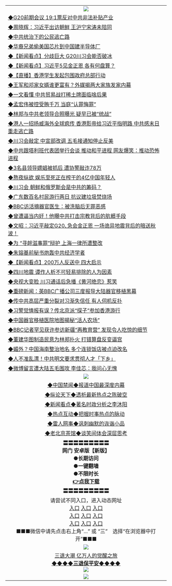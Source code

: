 <table>
  <tr>
    <td align=center><img src="https://github.com/gyhhx/image-upload/blob/master/3.jpg" /></td>
  </tr>
  <tr>
<td align=left>
<a href="http://cusbnbdtzcctk.global.ssl.fastly.net/oo.aspx?name=c1045389&key=byrubgbzsydi&from=gy">◆G20前期会议 19:1票反对中共非法补贴产业</a><br/>
</td>
   </tr>
<tr>
<td align=left>
<a href="https://cusbnbdtzcctk.global.ssl.fastly.net/oo.aspx?name=c1045426&key=byrubgbzsydi&from=gy">◆周晓辉：习近平出访朝鲜 王沪宁宋涛未陪同</a><br/></td>
  </tr>
  <tr>
<td align=left>
<a href="https://cusbnbdtzcctk.global.ssl.fastly.net/oo.aspx?name=c1045422&key=byrubgbzsydi&from=gy">◆中共统治下的公民逃亡路</a><br/></td>
 </tr>
  <tr>
<td align=left>
<a href="http://cusbnbdtzcctk.global.ssl.fastly.net/oo.aspx?name=c1045394&key=byrubgbzsydi&from=gy">◆华裔兄弟偷美国芯片到中国建半导体厂</a><br/></td>
 </tr>
   <tr>
<td align=left>
<a href="http://cusbnbdtzcctk.global.ssl.fastly.net/oo.aspx?name=c1045391&key=byrubgbzsydi&from=gy">◆【新闻看点】分歧巨大 G20川习会能否破冰</a><br/></td>
   </tr> 
  <tr>
<td align=left>
<a href="http://cusbnbdtzcctk.global.ssl.fastly.net/oo.aspx?name=c1045434&key=byrubgbzsydi&from=gy">◆【新闻看点】习近平5见金正恩 各有何盘算？</a><br/></td>
  </tr> 
 <tr>
<td align=left>
<a href="http://cusbnbdtzcctk.global.ssl.fastly.net/oo.aspx?name=https://www.ntdtv.com/gb/2019/06/20/a102605581.html&key=byrubgbzsydi&from=gy">◆【直播】香港学生发起包围政府总部行动</a><br/>
</td>
   </tr>
 <tr>
<td align=left>
<a href="http://cusbnbdtzcctk.global.ssl.fastly.net/oo.aspx?name=c1045370&key=byrubgbzsydi&from=gy">◆王军和邓家女婿谁更富有？外媒揭两大家族发家内幕</a><br/></td>
  </tr>
  <tr>
<td align=left>
<a href="http://cusbnbdtzcctk.global.ssl.fastly.net/oo.aspx?name=c1045196&key=byrubgbzsydi&from=gy">◆一文看懂 中共贸易战打稀土牌面临啥后果</a><br/></td>
 </tr>
   <tr>
<td align=left>
<a href="http://cusbnbdtzcctk.global.ssl.fastly.net/oo.aspx?name=https://www.ntdtv.com/gb/2019/06/20/a102605306.html&key=byrubgbzsydi&from=gy">◆孟宏伟被控受贿千万 当庭“认罪悔罪”</a><br/>
</td>
   </tr>
 <tr>
<td align=left>
<a href="http://cusbnbdtzcctk.global.ssl.fastly.net/oo.aspx?name=c1045377&key=byrubgbzsydi&from=gy">◆林郑与中共老领导合照曝光 疑早已被“统战”</a><br/></td>
  </tr>
  <tr>
<td align=left>
<a href="http://cusbnbdtzcctk.global.ssl.fastly.net/oo.aspx?name=c1045366&key=byrubgbzsydi&from=gy">◆港人一招扬威海外全球疯传 香港影帝给习近平指明路 中共感末日 重走逃亡路</a><br/></td>
 </tr>
  <tr>
<td align=left>
<a href="http://cusbnbdtzcctk.global.ssl.fastly.net/oo.aspx?name=c1045368&key=byrubgbzsydi&from=gy">◆川习会敲定 中宣部改调 五毛接通知停止反美</a><br/></td>
 </tr>
   <tr>
<td align=left>
<a href="http://cusbnbdtzcctk.global.ssl.fastly.net/oo.aspx?name=c1045432&key=byrubgbzsydi&from=gy">◆中共跟塔利班代表团举行会谈 推动和平进程 网友爆笑：推动恐怖进程</a><br/></td>
   </tr> 
  <tr>
<td align=left>
<a href="http://cusbnbdtzcctk.global.ssl.fastly.net/oo.aspx?name=c1045429&key=byrubgbzsydi&from=gy">◆3名县领导嫖娼被抓后 遭协警敲诈78万</a><br/></td>
  </tr> 
 <tr>
<td align=left>
<a href="http://cusbnbdtzcctk.global.ssl.fastly.net/oo.aspx?name=c1045438&key=byrubgbzsydi&from=gy">◆熬夜纵欲 娱乐至死正在榨干的4亿中国年轻人</a><br/>
</td>
   </tr>
 <tr>
<td align=left>
<a href="http://cusbnbdtzcctk.global.ssl.fastly.net/oo.aspx?name=c1045421&key=byrubgbzsydi&from=gy">◆川习会 朝鲜和俄罗斯会是中共的筹码？</a><br/>
</td>
   </tr>
 <tr>
<td align=left>
<a href="http://cusbnbdtzcctk.global.ssl.fastly.net/oo.aspx?name=c1045430&key=byrubgbzsydi&from=gy">◆广东数百名村民游行两日 抗议建垃圾焚烧场</a><br/></td>
  </tr>
  <tr>
<td align=left>
<a href="http://cusbnbdtzcctk.global.ssl.fastly.net/oo.aspx?name=c1045371&key=byrubgbzsydi&from=gy">◆BBC访活摘器官医生：被洗脑后无罪恶感</a><br/></td>
 </tr>
   <tr>
<td align=left>
<a href="http://cusbnbdtzcctk.global.ssl.fastly.net/oo.aspx?name=c1045417&key=byrubgbzsydi&from=gy">◆曾遭逼当内奸！他曝中共打击宗教背后的肮髒手段</a><br/>
</td>
   </tr>
 <tr>
<td align=left>
<a href="http://cusbnbdtzcctk.global.ssl.fastly.net/oo.aspx?name=c1045198&key=byrubgbzsydi&from=gy">◆文昭：习近平敲定G20､急会金正恩 一场诡异地震背后的暗送秋波！</a><br/>
</td>
   </tr>
<tr>
<td align=left>
<a href="https://cusbnbdtzcctk.global.ssl.fastly.net/oo.aspx?name=c1045367&key=byrubgbzsydi&from=gy">◆为 “寻衅滋事罪”辩护 上海一律所遭整改</a><br/>
</td>       
</tr> 
  <tr>
<td align=left>
<a href="http://cusbnbdtzcctk.global.ssl.fastly.net/oo.aspx?name=http://www.epochtimes.com/gb/19/6/19/n11331802.htm&key=byrubgbzsydi&from=gy">◆朱镕基前秘书炮轰中共经济学者</a><br/>
</td>
   </tr>
<tr>
<td align=left>
<a href="https://cusbnbdtzcctk.global.ssl.fastly.net/oo.aspx?name=c1045138&key=byrubgbzsydi&from=gy">◆【新闻看点】200万人反送中 四大启示</a><br/></td>
  </tr>
  <tr>
<td align=left>
<a href="https://cusbnbdtzcctk.global.ssl.fastly.net/oo.aspx?name=c1045083&key=byrubgbzsydi&from=gy">◆四川地震 谭作人析不可轻易排除的人为因素</a><br/></td>
 </tr>
  <tr>
<td align=left>
<a href="http://cusbnbdtzcctk.global.ssl.fastly.net/oo.aspx?name=c1045139&key=byrubgbzsydi&from=gy">◆央视大变脸 川习通话后急播《黄河绝恋》惹笑</a><br/></td>
 </tr>
   <tr>
<td align=left>
<a href="http://cusbnbdtzcctk.global.ssl.fastly.net/oo.aspx?name=http://www.soundofhope.org/gb/2019/06/18/n2968603.html&key=byrubgbzsydi&from=gy">◆重磅新闻：英BBC广播公司三度报导大陆器官移植黑幕</a><br/></td>
   </tr> 
  <tr>
<td align=left>
<a href="http://cusbnbdtzcctk.global.ssl.fastly.net/oo.aspx?name=c1045094&key=byrubgbzsydi&from=gy">◆传中共高层严重分裂对习渐失信任 有人伺机反扑</a><br/></td>
  </tr> 
 <tr>
<td align=left>
<a href="http://cusbnbdtzcctk.global.ssl.fastly.net/oo.aspx?name=https://www.ntdtv.com/gb/2019/06/19/a102604341.html&key=byrubgbzsydi&from=gy">◆习警觉情报有误？传北京派“探子”参加香港游行</a><br/>
</td>
   </tr>
 <tr>
<td align=left>
<a href="http://cusbnbdtzcctk.global.ssl.fastly.net/oo.aspx?name=c1045017&key=byrubgbzsydi&from=gy">◆中国器官移植医院地图揭秘“活人农场”</a><br/></td>
  </tr>
  <tr>
<td align=left>
<a href="http://cusbnbdtzcctk.global.ssl.fastly.net/oo.aspx?name=http://www.soundofhope.org/gb/2019/06/19/n2971897.html&key=byrubgbzsydi&from=gy">◆BBC记者罕见获许参访新疆“再教育营” 发现令人吃惊的细节</a><br/></td>
 </tr>
   <tr>
<td align=left>
<a href="http://cusbnbdtzcctk.global.ssl.fastly.net/oo.aspx?name=c1045170&key=byrubgbzsydi&from=gy">◆董建华图制造民意为林郑扑火 打错算盘反变逼宫</a><br/>
</td>
   </tr>
 <tr>
<td align=left>
<a href="http://cusbnbdtzcctk.global.ssl.fastly.net/oo.aspx?name=c1045173&key=byrubgbzsydi&from=gy">◆媚外？中国海南整治地名 多个连锁饭店被点迫改名</a><br/></td>
  </tr>
  <tr>
<td align=left>
<a href="http://cusbnbdtzcctk.global.ssl.fastly.net/oo.aspx?name=c1045167&key=byrubgbzsydi&from=gy">◆人不准乱漂！中共明文要求贯彻人才「下乡」</a><br/></td>
 </tr>
  <tr>
<td align=left>
<a href="http://cusbnbdtzcctk.global.ssl.fastly.net/oo.aspx?name=c1045185&key=byrubgbzsydi&from=gy">◆微博留言遭大陆五毛围攻 李佳芯：我问心无愧</a><br/></td>
 </tr>
  <tr>
    <td align=center><img src="https://github.com/gyhhx/image-upload/blob/master/2.jpg" /></td>
  </tr>
  <tr>
  <td align=center>
<a href="http://ctbtfdoocixoa.global.ssl.fastly.net/oo.aspx?name=c816860&key=ofejcfaxcltk&from=gy&tag=99733110">◆中国禁闻◆报道中国最深度内幕</a><br/>
   </tr>
  <tr>
     <td align=center>
<a href="http://ctbtfdoocixoa.global.ssl.fastly.net/oo.aspx?name=c816855&key=ofejcfaxcltk&from=gy&tag=997110">◆纵论天下◆透析最新热点之陈破空</a><br/>
   </tr>
   <tr>
      <td align=center>
<a href="http://ctbtfdoocixoa.global.ssl.fastly.net/oo.aspx?name=c838308&key=ofejcfaxcltk&from=gy&tag=9973110">◆新闻看点◆著名时政分析之李沐阳</a><br/>
   </tr>
   <tr>
     <td align=center>
<a href="http://ctbtfdoocixoa.global.ssl.fastly.net/oo.aspx?name=c816852&key=ofejcfaxcltk&from=gy&tag=9733110">◆热点互动◆把握时事热点的脉动</a><br/>
   </tr>
   <tr>
      <td align=center>
<a href="http://ctbtfdoocixoa.global.ssl.fastly.net/oo.aspx?name=c816694&key=ofejcfaxcltk&from=gy&tag=93310">◆雷人网事◆讽刺幽默的诙谐小品</a><br/>
   </tr>
   <tr>
    <td align=center>
<a href="http://ctbtfdoocixoa.global.ssl.fastly.net/oo.aspx?name=c816650&key=ofejcfaxcltk&from=gy&tag=9973110">◆老北京茶馆◆谈笑间体会深层思考</a><br/>
   </tr>
   <tr>
    <td align=center>
 <b>〓〓〓〓〓〓〓〓〓<br/>网门 安卓版【新版】<br/> ●长期访问<br/> ●一键翻墙<br/>  ●不限时长<br/> 
 <a href="https://share.weiyun.com/5qbsVJt">👉<b>点我下载</a><br/>〓〓〓〓〓〓〓〓〓<br/>
    </td>
    </tr>
   <tr>
    <td align=center>请尝试不同入口，进入动态网址<br/>
      <a href="https://s3.us-east-2.amazonaws.com/ogateo/show.htm">入口</a>
      <a href="https://s3.ca-central-1.amazonaws.com/ogatec/show.htm">入口</a>
      <a href="https://s3.ap-southeast-2.amazonaws.com/ogatey/show.htm">入口</a><br/>
      <a href="https://s3.ap-northeast-2.amazonaws.com/ogates/show.htm">入口</a>
      <a href="https://s3.eu-central-1.amazonaws.com/ogatef/show.htm">入口</a>
      <a href="https://s3.ap-south-1.amazonaws.com/ogatem/show.htm">入口</a><br/>
      <a href="https://s3-us-west-1.amazonaws.com/ogaten/show.htm">入口</a>
      <a href="https://s3.eu-west-2.amazonaws.com/ogatel/show.htm">入口</a>
      <a href="https://s3.ap-northeast-1.amazonaws.com/ogatet/show.htm">入口</a><br/>
      ■■■微信中请先点击右上角“...” 或 “三”　选择“在浏览器中打开”■■■<b><br/>
    </td>
  </tr>
  <tr>
    <td align=center><img src="https://github.com/gyhhx/image-upload/blob/master/3.jpg" /> </td>
</tr>
  <tr>  
  <td align=center>
  <a href="http://ctbtfdoocixoa.global.ssl.fastly.net/oo.aspx?name=c894205&key=ofejcfaxcltk&from=gy&tag=9973110">三退大潮 亿万人的觉醒之旅</a><br/>
      <a href="http://ctbtfdoocixoa.global.ssl.fastly.net/oo.aspx?name=ogQuit.aspx&key=ofejcfaxcltk&from=gy"><b>◆◆◆◆三退保平安◆◆◆◆<br/></a>
      <img src="https://github.com/gyhhx/image-upload/blob/master/3t.jpg" /><br/>
      </td>
  </tr>
   <tr>
    <td align=center><img src="https://raw.githubusercontent.com/oGate2/Up/master/oGate_640.jpg"/></td>
  </tr>
</table>


